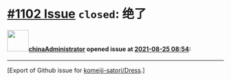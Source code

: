 # [\#1102 Issue](https://github.com/komeiji-satori/Dress/issues/1102) `closed`: 绝了

#### <img src="https://avatars.githubusercontent.com/u/88066680?v=4" width="50">[chinaAdministrator](https://github.com/chinaAdministrator) opened issue at [2021-08-25 08:54](https://github.com/komeiji-satori/Dress/issues/1102):






-------------------------------------------------------------------------------



[Export of Github issue for [komeiji-satori/Dress](https://github.com/komeiji-satori/Dress).]
